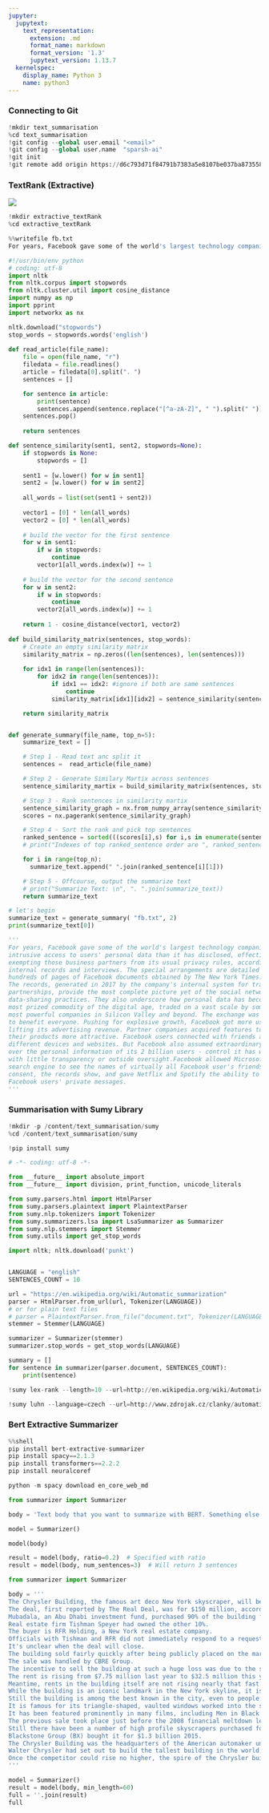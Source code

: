 ```yaml
---
jupyter:
  jupytext:
    text_representation:
      extension: .md
      format_name: markdown
      format_version: '1.3'
      jupytext_version: 1.13.7
  kernelspec:
    display_name: Python 3
    name: python3
---
```


<!-- #region id="T9wVKg4w8ZbO" -->
### Connecting to Git
<!-- #endregion -->

```python id="mFH4MkyR7BE_" colab={"base_uri": "https://localhost:8080/", "height": 52} executionInfo={"status": "ok", "timestamp": 1601954844175, "user_tz": -330, "elapsed": 2022, "user": {"displayName": "Sparsh Agarwal", "photoUrl": "", "userId": "13037694610922482904"}} outputId="8de98ed1-af88-4a97-bf2f-c4f46fdad996"
!mkdir text_summarisation
%cd text_summarisation
!git config --global user.email "<email>"
!git config --global user.name  "sparsh-ai"
!git init
!git remote add origin https://d6c793d71f84791b7383a5e8107be037ba873558:x-oauth-basic@github.com/sparsh-ai/text_summarisation.git
```

<!-- #region id="U2JlUidO80uk" -->
### TextRank (Extractive)
<!-- #endregion -->

<!-- #region id="5T4p8Q_CwCba" -->
<img src='https://cdn.analyticsvidhya.com/wp-content/uploads/2018/10/block_3.png'>
<!-- #endregion -->

```python id="dKokpVgd_OWl" colab={"base_uri": "https://localhost:8080/", "height": 34} executionInfo={"status": "ok", "timestamp": 1601955527285, "user_tz": -330, "elapsed": 1328, "user": {"displayName": "Sparsh Agarwal", "photoUrl": "", "userId": "13037694610922482904"}} outputId="b26de198-7e2d-4dd6-f1ec-bdfeba40681d"
!mkdir extractive_textRank
%cd extractive_textRank
```

```python id="QF7BU1MO-dd7" colab={"base_uri": "https://localhost:8080/", "height": 34} executionInfo={"status": "ok", "timestamp": 1601955542028, "user_tz": -330, "elapsed": 2083, "user": {"displayName": "Sparsh Agarwal", "photoUrl": "", "userId": "13037694610922482904"}} outputId="af09bebd-84ff-431e-c8b5-8d58de998ee9"
%%writefile fb.txt
For years, Facebook gave some of the world's largest technology companies more intrusive access to users' personal data than it has disclosed, effectively exempting those business partners from its usual privacy rules, according to internal records and interviews. The special arrangements are detailed in hundreds of pages of Facebook documents obtained by The New York Times. The records, generated in 2017 by the company's internal system for tracking partnerships, provide the most complete picture yet of the social network's data-sharing practices. They also underscore how personal data has become the most prized commodity of the digital age, traded on a vast scale by some of the most powerful companies in Silicon Valley and beyond. The exchange was intended to benefit everyone. Pushing for explosive growth, Facebook got more users, lifting its advertising revenue. Partner companies acquired features to make their products more attractive. Facebook users connected with friends across different devices and websites. But Facebook also assumed extraordinary power over the personal information of its 2 billion users - control it has wielded with little transparency or outside oversight.Facebook allowed Microsoft's Bing search engine to see the names of virtually all Facebook user's friends without consent, the records show, and gave Netflix and Spotify the ability to read Facebook users' private messages.
```

```python id="NXInkwgm8wVT" colab={"base_uri": "https://localhost:8080/", "height": 52} executionInfo={"status": "ok", "timestamp": 1601955735253, "user_tz": -330, "elapsed": 1477, "user": {"displayName": "Sparsh Agarwal", "photoUrl": "", "userId": "13037694610922482904"}} outputId="0e28370b-5097-495b-d931-5656d7daa2cb"
#!/usr/bin/env python
# coding: utf-8
import nltk
from nltk.corpus import stopwords
from nltk.cluster.util import cosine_distance
import numpy as np
import pprint
import networkx as nx

nltk.download("stopwords")
stop_words = stopwords.words('english')
 
def read_article(file_name):
    file = open(file_name, "r")
    filedata = file.readlines()
    article = filedata[0].split(". ")
    sentences = []

    for sentence in article:
        print(sentence)
        sentences.append(sentence.replace("[^a-zA-Z]", " ").split(" "))
    sentences.pop() 
    
    return sentences

def sentence_similarity(sent1, sent2, stopwords=None):
    if stopwords is None:
        stopwords = []
 
    sent1 = [w.lower() for w in sent1]
    sent2 = [w.lower() for w in sent2]
 
    all_words = list(set(sent1 + sent2))
 
    vector1 = [0] * len(all_words)
    vector2 = [0] * len(all_words)
 
    # build the vector for the first sentence
    for w in sent1:
        if w in stopwords:
            continue
        vector1[all_words.index(w)] += 1
 
    # build the vector for the second sentence
    for w in sent2:
        if w in stopwords:
            continue
        vector2[all_words.index(w)] += 1
 
    return 1 - cosine_distance(vector1, vector2)
 
def build_similarity_matrix(sentences, stop_words):
    # Create an empty similarity matrix
    similarity_matrix = np.zeros((len(sentences), len(sentences)))
 
    for idx1 in range(len(sentences)):
        for idx2 in range(len(sentences)):
            if idx1 == idx2: #ignore if both are same sentences
                continue 
            similarity_matrix[idx1][idx2] = sentence_similarity(sentences[idx1], sentences[idx2], stop_words)

    return similarity_matrix


def generate_summary(file_name, top_n=5):
    summarize_text = []

    # Step 1 - Read text anc split it
    sentences =  read_article(file_name)

    # Step 2 - Generate Similary Martix across sentences
    sentence_similarity_martix = build_similarity_matrix(sentences, stop_words)

    # Step 3 - Rank sentences in similarity martix
    sentence_similarity_graph = nx.from_numpy_array(sentence_similarity_martix)
    scores = nx.pagerank(sentence_similarity_graph)

    # Step 4 - Sort the rank and pick top sentences
    ranked_sentence = sorted(((scores[i],s) for i,s in enumerate(sentences)), reverse=True)    
    # print("Indexes of top ranked_sentence order are ", ranked_sentence)    

    for i in range(top_n):
      summarize_text.append(" ".join(ranked_sentence[i][1]))

    # Step 5 - Offcourse, output the summarize text
    # print("Summarize Text: \n", ". ".join(summarize_text))
    return summarize_text
```

```python id="OY3OCdxVACaA" colab={"base_uri": "https://localhost:8080/", "height": 210} executionInfo={"status": "ok", "timestamp": 1601955855882, "user_tz": -330, "elapsed": 1090, "user": {"displayName": "Sparsh Agarwal", "photoUrl": "", "userId": "13037694610922482904"}} outputId="9d67f6d4-cfdf-4966-942a-175de75c3523"
# let's begin
summarize_text = generate_summary( "fb.txt", 2)
print(summarize_text[0])
```

```python id="o6O45v87_Ku1"
'''
For years, Facebook gave some of the world's largest technology companies more 
intrusive access to users' personal data than it has disclosed, effectively 
exempting those business partners from its usual privacy rules, according to 
internal records and interviews. The special arrangements are detailed in 
hundreds of pages of Facebook documents obtained by The New York Times. 
The records, generated in 2017 by the company's internal system for tracking 
partnerships, provide the most complete picture yet of the social network's 
data-sharing practices. They also underscore how personal data has become the 
most prized commodity of the digital age, traded on a vast scale by some of the 
most powerful companies in Silicon Valley and beyond. The exchange was intended 
to benefit everyone. Pushing for explosive growth, Facebook got more users, 
lifting its advertising revenue. Partner companies acquired features to make 
their products more attractive. Facebook users connected with friends across 
different devices and websites. But Facebook also assumed extraordinary power 
over the personal information of its 2 billion users - control it has wielded 
with little transparency or outside oversight.Facebook allowed Microsoft's Bing 
search engine to see the names of virtually all Facebook user's friends without 
consent, the records show, and gave Netflix and Spotify the ability to read 
Facebook users' private messages.
'''
```

<!-- #region id="DtwT1KxxTi-B" -->
### Summarisation with Sumy Library
<!-- #endregion -->

```python id="cw5F8I6dTquY" colab={"base_uri": "https://localhost:8080/", "height": 34} executionInfo={"status": "ok", "timestamp": 1601960884019, "user_tz": -330, "elapsed": 1248, "user": {"displayName": "Sparsh Agarwal", "photoUrl": "", "userId": "13037694610922482904"}} outputId="3065cda7-4b9e-45b1-c532-68fdf0c71037"
!mkdir -p /content/text_summarisation/sumy
%cd /content/text_summarisation/sumy
```

```python id="NoxqjvQM_DmA"
!pip install sumy
```

```python id="exWcdCn8T0Kx" colab={"base_uri": "https://localhost:8080/", "height": 245} executionInfo={"status": "ok", "timestamp": 1601961188035, "user_tz": -330, "elapsed": 2539, "user": {"displayName": "Sparsh Agarwal", "photoUrl": "", "userId": "13037694610922482904"}} outputId="1f804372-8a27-4c2b-de87-a3e9e9a831e8"
# -*- coding: utf-8 -*-

from __future__ import absolute_import
from __future__ import division, print_function, unicode_literals

from sumy.parsers.html import HtmlParser
from sumy.parsers.plaintext import PlaintextParser
from sumy.nlp.tokenizers import Tokenizer
from sumy.summarizers.lsa import LsaSummarizer as Summarizer
from sumy.nlp.stemmers import Stemmer
from sumy.utils import get_stop_words

import nltk; nltk.download('punkt')


LANGUAGE = "english"
SENTENCES_COUNT = 10

url = "https://en.wikipedia.org/wiki/Automatic_summarization"
parser = HtmlParser.from_url(url, Tokenizer(LANGUAGE))
# or for plain text files
# parser = PlaintextParser.from_file("document.txt", Tokenizer(LANGUAGE))
stemmer = Stemmer(LANGUAGE)

summarizer = Summarizer(stemmer)
summarizer.stop_words = get_stop_words(LANGUAGE)

summary = []
for sentence in summarizer(parser.document, SENTENCES_COUNT):
    print(sentence)
```

```python id="0QtXrHg2UdYO" colab={"base_uri": "https://localhost:8080/", "height": 210} executionInfo={"status": "ok", "timestamp": 1601961294804, "user_tz": -330, "elapsed": 6224, "user": {"displayName": "Sparsh Agarwal", "photoUrl": "", "userId": "13037694610922482904"}} outputId="0a49183f-3da8-4853-ca99-9a200fb4241e"
!sumy lex-rank --length=10 --url=http://en.wikipedia.org/wiki/Automatic_summarization
```

```python id="2-elsXAXVWKE" colab={"base_uri": "https://localhost:8080/", "height": 225} executionInfo={"status": "ok", "timestamp": 1601961312015, "user_tz": -330, "elapsed": 4332, "user": {"displayName": "Sparsh Agarwal", "photoUrl": "", "userId": "13037694610922482904"}} outputId="0932066a-fcff-4a26-b031-beb5731406d3"
!sumy luhn --language=czech --url=http://www.zdrojak.cz/clanky/automaticke-zabezpeceni/
```

<!-- #region id="X3iD7K8WvbYt" -->
### Bert Extractive Summarizer
<!-- #endregion -->

```python id="awpV_QYvVaz_"
%%shell
pip install bert-extractive-summarizer
pip install spacy==2.1.3
pip install transformers==2.2.2
pip install neuralcoref

python -m spacy download en_core_web_md
```

```python id="v3jtH2UyvfjA" colab={"base_uri": "https://localhost:8080/", "height": 182, "referenced_widgets": ["7b15d53551514c09b555b07353790c37", "d496297567224f6299892c6a60069838", "4ca83571a72e4b5eb9d59d01bb10b10d", "09f4c2c9764a4282a50d1f452867b8ed", "33b926d340b845f3ab9e63948b5d6897", "fadb9a9ea4944d43991ce43c1a0bcbf0", "eac7a32e3ecb48e993a931c3eedd360c", "c073971e59d244579f6d1e07d7298c60", "206ccdf3b2a04187a0d74530765f894c", "2d8960cb5285498bb9b719d17d3cb08e", "483059f93c294721a65d2188453f811f", "cefce4d8910a49e3b7a5ddc1f70eb9ae", "dd27581985ce428c8a7bc444119a81ab", "4c0c2c1edb06433c9be71e00bc37eca7", "11160706722542a7a4121fc0b6382d3b", "0bb39579bde34d2382bc5e84425129e8", "e2eac12ce52b45aca8740b5c68f488f5", "d9a0ecbb8c444af1a10dd5f0a44fa628", "7a2f85b8cbe74041b5f81370534340cc", "e8f3330f497744d7ad1d1670ff127e4a", "b6a0072e605e479c9e514770a1a443db", "711095b6d8b444408c1eed650754bf83", "c2b97403c14a4f119c8ced3020a6babf", "fb82298784da44a198456df7e36981d2"]} executionInfo={"status": "ok", "timestamp": 1601969056098, "user_tz": -330, "elapsed": 48641, "user": {"displayName": "Sparsh Agarwal", "photoUrl": "", "userId": "13037694610922482904"}} outputId="79cc7d2f-8e8f-4540-8207-b4d1f8d7fb41"
from summarizer import Summarizer

body = 'Text body that you want to summarize with BERT. Something else you want to summarize with BERT.'

model = Summarizer()

model(body)
```

```python id="3gZw1aOXvlm1"
result = model(body, ratio=0.2)  # Specified with ratio
result = model(body, num_sentences=3)  # Will return 3 sentences 
```

```python id="x0kHV_4GzNqz" colab={"base_uri": "https://localhost:8080/", "height": 69} executionInfo={"status": "ok", "timestamp": 1601969374485, "user_tz": -330, "elapsed": 25580, "user": {"displayName": "Sparsh Agarwal", "photoUrl": "", "userId": "13037694610922482904"}} outputId="67c75cad-878d-4a82-9870-9ea774f2cde2"
from summarizer import Summarizer

body = '''
The Chrysler Building, the famous art deco New York skyscraper, will be sold for a small fraction of its previous sales price.
The deal, first reported by The Real Deal, was for $150 million, according to a source familiar with the deal.
Mubadala, an Abu Dhabi investment fund, purchased 90% of the building for $800 million in 2008.
Real estate firm Tishman Speyer had owned the other 10%.
The buyer is RFR Holding, a New York real estate company.
Officials with Tishman and RFR did not immediately respond to a request for comments.
It's unclear when the deal will close.
The building sold fairly quickly after being publicly placed on the market only two months ago.
The sale was handled by CBRE Group.
The incentive to sell the building at such a huge loss was due to the soaring rent the owners pay to Cooper Union, a New York college, for the land under the building.
The rent is rising from $7.75 million last year to $32.5 million this year to $41 million in 2028.
Meantime, rents in the building itself are not rising nearly that fast.
While the building is an iconic landmark in the New York skyline, it is competing against newer office towers with large floor-to-ceiling windows and all the modern amenities.
Still the building is among the best known in the city, even to people who have never been to New York.
It is famous for its triangle-shaped, vaulted windows worked into the stylized crown, along with its distinctive eagle gargoyles near the top.
It has been featured prominently in many films, including Men in Black 3, Spider-Man, Armageddon, Two Weeks Notice and Independence Day.
The previous sale took place just before the 2008 financial meltdown led to a plunge in real estate prices.
Still there have been a number of high profile skyscrapers purchased for top dollar in recent years, including the Waldorf Astoria hotel, which Chinese firm Anbang Insurance purchased in 2016 for nearly $2 billion, and the Willis Tower in Chicago, which was formerly known as Sears Tower, once the world's tallest.
Blackstone Group (BX) bought it for $1.3 billion 2015.
The Chrysler Building was the headquarters of the American automaker until 1953, but it was named for and owned by Chrysler chief Walter Chrysler, not the company itself.
Walter Chrysler had set out to build the tallest building in the world, a competition at that time with another Manhattan skyscraper under construction at 40 Wall Street at the south end of Manhattan. He kept secret the plans for the spire that would grace the top of the building, building it inside the structure and out of view of the public until 40 Wall Street was complete.
Once the competitor could rise no higher, the spire of the Chrysler building was raised into view, giving it the title.
'''

model = Summarizer()
result = model(body, min_length=60)
full = ''.join(result)
full
```

```python id="m85bgroRzV3_"

```
